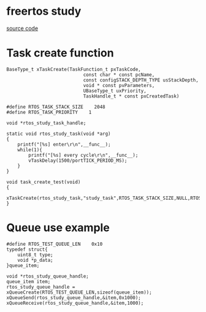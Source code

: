  # freertos study

[source code](https://sourceforge.net/)

# Task create function

    BaseType_t xTaskCreate(TaskFunction_t pxTaskCode,
                                const char * const pcName,
                                const configSTACK_DEPTH_TYPE usStackDepth,
                                void * const pvParameters,
                                UBaseType_t uxPriority,
                                TaskHandle_t * const pxCreatedTask)
                           
    #define RTOS_TASK_STACK_SIZE    2048
    #define RTOS_TASK_PRIORITY    1

    void *rtos_study_task_handle;

    static void rtos_study_task(void *arg)
    {
        printf("[%s] enter\r\n",__func__);
        while(1){
            printf("[%s] every cycle\r\n",__func__);
            vTaskDelay(1500/portTICK_PERIOD_MS);
        }
    }

    void task_create_test(void)
    {
        xTaskCreate(rtos_study_task,"study_task",RTOS_TASK_STACK_SIZE,NULL,RTOS_TASK_PRIORITY,rtos_study_task_handle);
    }

# Queue use example

    #define RTOS_TEST_QUEUE_LEN    0x10
    typedef struct{
        uint8_t type;
        void *p_data;
    }queue_item;

    void *rtos_study_queue_handle;
    queue_item item;
    rtos_study_queue_handle = xQueueCreate(RTOS_TEST_QUEUE_LEN,sizeof(queue_item));
    xQueueSend(rtos_study_queue_handle,&item,0x1000);
    xQueueReceive(rtos_study_queue_handle,&item,1000);
